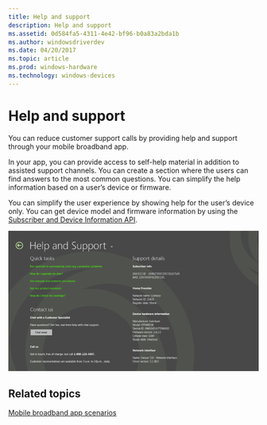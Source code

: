 ```yaml
---
title: Help and support
description: Help and support
ms.assetid: 0d584fa5-4311-4e42-bf96-b0a83a2bda1b
ms.author: windowsdriverdev
ms.date: 04/20/2017
ms.topic: article
ms.prod: windows-hardware
ms.technology: windows-devices
---
```


# Help and support


You can reduce customer support calls by providing help and support through your mobile broadband app.

In your app, you can provide access to self-help material in addition to assisted support channels. You can create a section where the users can find answers to the most common questions. You can simplify the help information based on a user’s device or firmware.

You can simplify the user experience by showing help for the user’s device only. You can get device model and firmware information by using the [Subscriber and Device Information API](subscriber-and-device-information-api.md).

![help and support page](images/mb-fig1-helpsupportpage.png)

## <span id="related_topics"></span>Related topics


[Mobile broadband app scenarios](mobile-broadband-app-scenarios.md)

 

 






